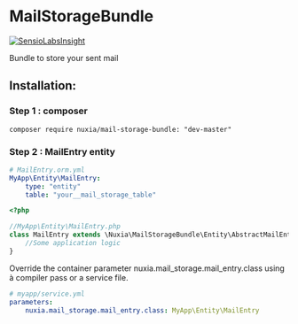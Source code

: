 MailStorageBundle
=================

[![SensioLabsInsight](https://insight.sensiolabs.com/projects/d1034f39-d780-426c-b64c-67c1c1a1e0bb/big.png)](https://insight.sensiolabs.com/projects/d1034f39-d780-426c-b64c-67c1c1a1e0bb)

Bundle to store your sent mail

##  Installation:

### Step 1 : composer

```
composer require nuxia/mail-storage-bundle: "dev-master"
```

### Step 2 : MailEntry entity

```yml
# MailEntry.orm.yml
MyApp\Entity\MailEntry:
    type: "entity"
    table: "your__mail_storage_table"
```

```php
<?php

//MyApp\Entity\MailEntry.php
class MailEntry extends \Nuxia\MailStorageBundle\Entity\AbstractMailEntry {
    //Some application logic
}
```

Override the container parameter nuxia.mail_storage.mail_entry.class using à compiler pass or a service file.

```yml
# myapp/service.yml
parameters:
    nuxia.mail_storage.mail_entry.class: MyApp\Entity\MailEntry

